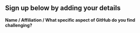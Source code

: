 ## Sign up below by adding your details

**Name / Affiliation / What specific aspect of GitHub do you find challenging?**
